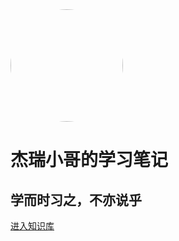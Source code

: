 <img width="180px" style="border-radius: 50%" bor src="https://cdn.docjerry.top/notes/jerry.jpg">

# **杰瑞小哥的学习笔记**

## 学而时习之，不亦说乎

[进入知识库](<README.md>)
